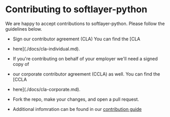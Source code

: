 # Contributing to softlayer-python

We are happy to accept contributions to softlayer-python.  Please follow the
guidelines below.  

* Sign our contributor agreement (CLA) You can find the [CLA
* here](./docs/cla-individual.md).

* If you're contributing on behalf of your employer we'll need a signed copy of
* our corporate contributor agreement (CCLA) as well.  You can find the [CCLA
* here](./docs/cla-corporate.md).
    
* Fork the repo, make your changes, and open a pull request.

* Additional infomration can be found in our [contribution guide](http://softlayer-python.readthedocs.org/en/latest/dev/index.html)


